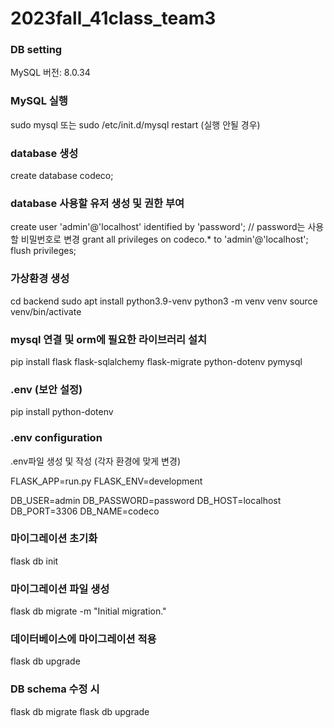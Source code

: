  # 2023fall_41class_team3

 ### DB setting
 MySQL 버전: 8.0.34

 ### MySQL 실행
 sudo mysql
 또는
 sudo /etc/init.d/mysql restart (실행 안될 경우)

### database 생성
create database codeco;

### database 사용할 유저 생성 및 권한 부여
create user 'admin'@'localhost' identified by 'password'; // password는 사용할 비밀번호로 변경
grant all privileges on codeco.* to 'admin'@'localhost';
flush privileges;


### 가상환경 생성
cd backend
sudo apt install python3.9-venv
python3 -m venv venv
source venv/bin/activate

### mysql 연결 및 orm에 필요한 라이브러리 설치
pip install flask flask-sqlalchemy flask-migrate python-dotenv pymysql

### .env (보안 설정)
pip install python-dotenv

### .env configuration
.env파일 생성 및 작성 (각자 환경에 맞게 변경)

FLASK_APP=run.py
FLASK_ENV=development

DB_USER=admin
DB_PASSWORD=password
DB_HOST=localhost
DB_PORT=3306
DB_NAME=codeco

### 마이그레이션 초기화
flask db init

### 마이그레이션 파일 생성
flask db migrate -m "Initial migration."

### 데이터베이스에 마이그레이션 적용
flask db upgrade

### DB schema 수정 시
flask db migrate 
flask db upgrade